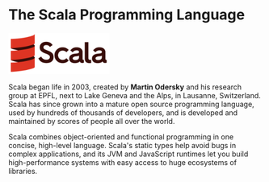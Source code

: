 # The Scala Programming Language

<img src="assets/Scala_logo.png" alt="drawing" width="200"/>

Scala began life in 2003, created by __Martin Odersky__ and his research group at EPFL, next to Lake Geneva and the Alps, in Lausanne, Switzerland. Scala has since grown into a mature open source programming language, used by hundreds of thousands of developers, and is developed and maintained by scores of people all over the world.

Scala combines object-oriented and functional programming in one concise, high-level language. Scala's static types help avoid bugs in complex applications, and its JVM and JavaScript runtimes let you build high-performance systems with easy access to huge ecosystems of libraries.


